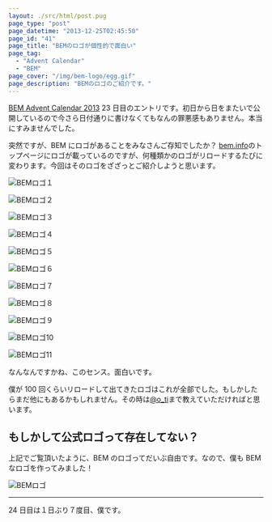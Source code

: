 ```yaml
---
layout: ./src/html/post.pug
page_type: "post"
page_datetime: "2013-12-25T02:45:50"
page_id: "41"
page_title: "BEMのロゴが個性的で面白い"
page_tag:
  - "Advent Calendar"
  - "BEM"
page_cover: "/img/bem-logo/egg.gif"
page_description: "BEMのロゴのご紹介です。"
---
```


[BEM Advent Calendar 2013](http://www.adventar.org/calendars/61) 23 日目のエントリです。初日から日をまたいで公開しているので今さら日付通りに書けなくてもなんの罪悪感もありません。本当にすみませんでした。

突然ですが、BEM にロゴがあることをみなさんご存知でしたか？ [bem.info](http://bem.info/)のトップページにロゴが載っているのですが、何種類かのロゴがリロードするたびに変わります。今回はそのロゴをざざっとご紹介しようと思います。

![BEMロゴ１](/img/bem-logo/01.gif "パルス......？")

![BEMロゴ２](/img/bem-logo/02.gif "ドット......？")

![BEMロゴ３](/img/bem-logo/03.gif "ボーダー......？")

![BEMロゴ４](/img/bem-logo/04.gif "作図のために補助線をたくさんひいた......？")

![BEMロゴ５](/img/bem-logo/05.gif "ボヤッとしたスピード感でフラットデザインに対抗")

![BEMロゴ６](/img/bem-logo/06.gif "ファブリックにありそうでなさそう！")

![BEMロゴ７](/img/bem-logo/07.gif "ファブリックにかなりありそう！")

![BEMロゴ８](/img/bem-logo/08.gif "どう見てもバットマン")

![BEMロゴ９](/img/bem-logo/09.gif "ウルヴァリン！")

![BEMロゴ10](/img/bem-logo/10.gif "キャプテンアメリカ！")

![BEMロゴ11](/img/bem-logo/11.gif "アイアンマンももしかしたら BEM 管理")

なんなんですかね、このセンス。面白いです。

僕が 100 回くらいリロードして出てきたロゴはこれが全部でした。もしかしたらまだ他にもあるかもしれません。その時は[@o_ti](https://twitter.com/o_ti)まで教えていただければと思います。

## もしかして公式ロゴって存在してない？

上記でご覧頂いたように、BEM のロゴってだいぶ自由です。なので、僕も BEM なロゴを作ってみました！

![BEMロゴ](/img/bem-logo/egg.gif "たまご！")

---

24 日目は１日ぶり７度目、僕です。

